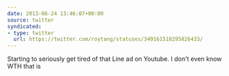 ```yaml
---
date: 2013-06-24 13:46:07+00:00
source: twitter
syndicated:
- type: twitter
  url: https://twitter.com/roytang/statuses/349161518295826433/
---
```


Starting to seriously get tired of that Line ad on Youtube. I don't even know WTH that is